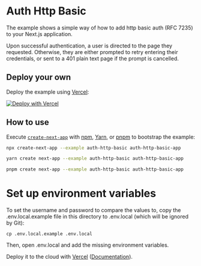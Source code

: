 # Auth Http Basic

The example shows a simple way of how to add http basic auth (RFC 7235) to your Next.js application.

Upon successful authentication, a user is directed to the page they requested. Otherwise, they are either prompted to retry entering their credentials, or sent to a 401 plain text page if the prompt is cancelled.

## Deploy your own

Deploy the example using [Vercel](https://vercel.com?utm_source=github&utm_medium=readme&utm_campaign=next-example):

[![Deploy with Vercel](https://vercel.com/button)](https://vercel.com/new/git/external?repository-url=https://github.com/vercel/next.js/tree/canary/examples/auth-http-basic&project-name=auth-http-basic&repository-name=auth-http-basic)

## How to use

Execute [`create-next-app`](https://github.com/vercel/next.js/tree/canary/packages/create-next-app) with [npm](https://docs.npmjs.com/cli/init), [Yarn](https://yarnpkg.com/lang/en/docs/cli/create/), or [pnpm](https://pnpm.io) to bootstrap the example:

```bash
npx create-next-app --example auth-http-basic auth-http-basic-app
```

```bash
yarn create next-app --example auth-http-basic auth-http-basic-app
```

```bash
pnpm create next-app --example auth-http-basic auth-http-basic-app
```

# Set up environment variables

To set the username and password to compare the values to, copy the .env.local.example file in this directory to .env.local (which will be ignored by Git):

```
cp .env.local.example .env.local
```

Then, open .env.local and add the missing environment variables.

Deploy it to the cloud with [Vercel](https://vercel.com/new?utm_source=github&utm_medium=readme&utm_campaign=next-example) ([Documentation](https://nextjs.org/docs/deployment)).
